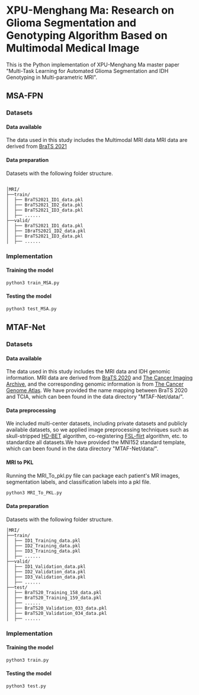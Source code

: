 # XPU-Menghang Ma: Research on Glioma Segmentation and Genotyping Algorithm Based on Multimodal Medical Image

This is the Python implementation of XPU-Menghang Ma master paper "Multi-Task Learning for Automated Glioma Segmentation and IDH Genotyping in Multi-parametric MRI".

## MSA-FPN
### Datasets
#### Data available 
The data used in this study includes the Multimodal MRI data  MRI data are derived from [BraTS 2021](https://ipp.cbica.upenn.edu/)  
#### Data preparation 
Datasets with the following folder structure.
```

│MRI/
├──train/
│  ├── BraTS2021_ID1_data.pkl
│  ├── BraTS2021_ID2_data.pkl
│  ├── BraTS2021_ID3_data.pkl
│  ├── ......
├──valid/
│  ├── BraTS2021_ID1_data.pkl
│  ├── IBraTS2021_ID2_data.pkl
│  ├── BraTS2021_ID3_data.pkl
│  ├── ......

```
### Implementation
#### Training the model
```bash
python3 train_MSA.py 
```
#### Testing the model
```bash
python3 test_MSA.py 
```

## MTAF-Net
### Datasets
#### Data available 
The data used in this study includes the MRI data and IDH genomic information. MRI data are derived from [BraTS 2020](https://ipp.cbica.upenn.edu/) and [The Cancer Imaging Archive](https://www.cancerimagingarchive.net/), and the corresponding genomic information is from [The Cancer Genome Atlas](https://portal.gdc.cancer.gov/). We have provided the name mapping between BraTS 2020 and TCIA, which can been found in the data directory "MTAF-Net/data/".  

#### Data preprocessing
We included multi-center datasets, including private datasets and publicly available datasets, so we applied image preprocessing techniques such as skull-stripped [HD-BET](https://github.com/MIC-DKFZ/HD-BET) algorithm, co-registering [FSL-flirt](https://fsl.fmrib.ox.ac.uk/fsl/fslwiki/FslInstallation) algorithm, etc. to standardize all datasets.We have provided the MNI152 standard template, which can been found in the data directory "MTAF-Net/data/".

#### MRI to PKL
Running the MRI_To_pkl.py file can package each patient's MR images, segmentation labels, and classification labels into a pkl file.
```bash
python3 MRI_To_PKL.py 
```

#### Data preparation 
Datasets with the following folder structure.
```
│MRI/
├──train/
│  ├── ID1_Training_data.pkl
│  ├── ID2_Training_data.pkl
│  ├── ID3_Training_data.pkl
│  ├── ......
├──valid/
│  ├── ID1_Validation_data.pkl
│  ├── ID2_Validation_data.pkl
│  ├── ID3_Validation_data.pkl
│  ├── ......
├──test/
│  ├── BraTS20_Training_158_data.pkl
│  ├── BraTS20_Training_159_data.pkl
│  ├── ......
│  ├── BraTS20_Validation_033_data.pkl
│  ├── BraTS20_Validation_034_data.pkl
│  ├── ......
```
### Implementation
#### Training the model
```bash
python3 train.py 
```
#### Testing the model
```bash
python3 test.py 
```
